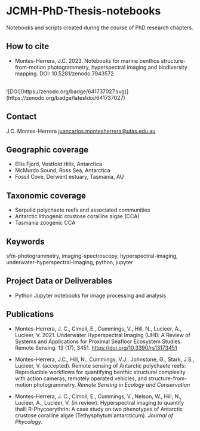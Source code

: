 # JCMH-PhD-Thesis-notebooks
Notebooks and scripts created during the course of PhD research chapters.<br>

## How to cite
- Montes-Herrera, J.C. 2023. Notebooks for marine benthos structure-from-motion photogrammetry, hyperspectral imaging and biodiversity mapping.
DOI: 10.5281/zenodo.7943572
<br>
![DOI](https://zenodo.org/badge/641737027.svg)](https://zenodo.org/badge/latestdoi/641737027)

## Contact
J.C. Montes-Herrera
juancarlos.montesherrera@utas.edu.au


## Geographic coverage
- Ellis Fjord, Vestfold Hills, Antarctica
- McMurdo Sound, Ross Sea, Antarctica
- Fossil Cove, Derwent estuary, Tasmania, AU

## Taxonomic coverage
- Serpulid polychaete reefs and associated communities
- Antarctic lithogenic crustose coralline algae (CCA)
- Tasmania zoogenic CCA

## Keywords
sfm-photogrammetry, imaging-spectroscopy, hyperspectral-imaging, underwater-hyperspectral-imaging, python, jupyter

## Project Data or Deliverables
- Python Jupyter notebooks for image processing and analysis

## Publications
- Montes-Herrera, J. C., Cimoli, E., Cummings, V., Hill, N., Lucieer, A., Lucieer, V. 2021. Underwater Hyperspectral Imaging (UHI): A Review of Systems and Applications for Proximal Seafloor Ecosystem Studies. Remote Sensing. 13 (17), 3451. https://doi.org/10.3390/rs13173451

- Montes-Herrera, J.C., Hill, N., Cummings, V.J., Johnstone, G., Stark, J.S., Lucieer, V. (accepted). Remote sensing of Antarctic polychaete reefs: Reproducible workflows for quantifying benthic structural complexity with action cameras, remotely operated vehicles, and structure-from-motion photogrammetry. *Remote Sensing in Ecology and Conservation*

- Montes-Herrera, J. C., Cimoli, E., Cummings, V., Nelson, W., Hill, N., Lucieer, A., Lucieer, V. (in review). Hyperspectral imaging to quantify thalli R-Phycoerythrin: A case study on two phenotypes of Antarctic crustose coralline algae (Tethysphytum antarcticum). *Journal of Phycology*.
